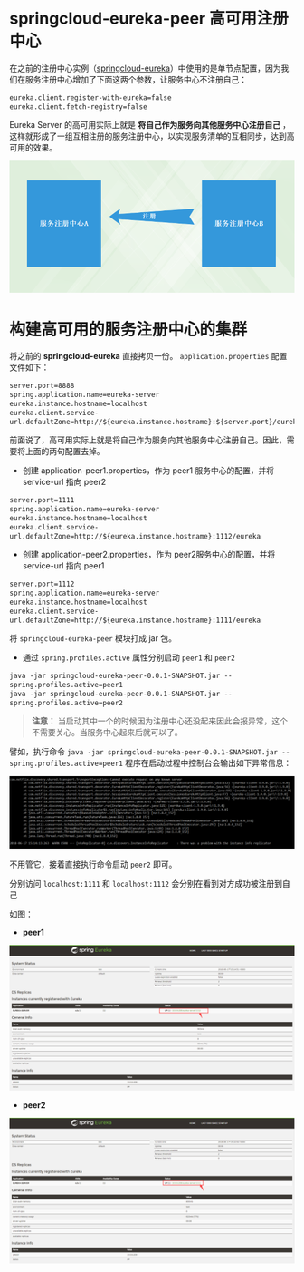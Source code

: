 # springcloud-eureka-peer 高可用注册中心

在之前的注册中心实例（[springcloud-eureka](../springcloud-eureka)）中使用的是单节点配置，因为我们在服务注册中心增加了下面这两个参数，让服务中心不注册自己：

```profile
eureka.client.register-with-eureka=false
eureka.client.fetch-registry=false
```
Eureka Server 的高可用实际上就是 **将自己作为服务向其他服务中心注册自己** ，这样就形成了一组互相注册的服务注册中心，以实现服务清单的互相同步，达到高可用的效果。

![注册中心B注册A](images/注册中心B注册A.png)

# 构建高可用的服务注册中心的集群

将之前的 **springcloud-eureka** 直接拷贝一份。 `application.properties` 配置文件如下：

```profile
server.port=8888
spring.application.name=eureka-server
eureka.instance.hostname=localhost
eureka.client.service-url.defaultZone=http://${eureka.instance.hostname}:${server.port}/eureka
```

前面说了，高可用实际上就是将自己作为服务向其他服务中心注册自己。因此，需要将上面的两句配置去掉。

* 创建 application-peer1.properties，作为 peer1 服务中心的配置，并将 service-url 指向 peer2

```profile
server.port=1111
spring.application.name=eureka-server
eureka.instance.hostname=localhost
eureka.client.service-url.defaultZone=http://${eureka.instance.hostname}:1112/eureka
```

* 创建 application-peer2.properties，作为 peer2服务中心的配置，并将 service-url 指向 peer1

```profile
server.port=1112
spring.application.name=eureka-server
eureka.instance.hostname=localhost
eureka.client.service-url.defaultZone=http://${eureka.instance.hostname}:1111/eureka
```

将 `springcloud-eureka-peer` 模块打成 jar 包。

* 通过 `spring.profiles.active` 属性分别启动 `peer1` 和 `peer2`

```
java -jar springcloud-eureka-peer-0.0.1-SNAPSHOT.jar --spring.profiles.active=peer1
java -jar springcloud-eureka-peer-0.0.1-SNAPSHOT.jar --spring.profiles.active=peer2
```

> **注意：** 当启动其中一个的时候因为注册中心还没起来因此会报异常，这个不需要关心。当服务中心起来后就可以了。

譬如，执行命令 `java -jar springcloud-eureka-peer-0.0.1-SNAPSHOT.jar --spring.profiles.active=peer1` 程序在启动过程中控制台会输出如下异常信息：

![CannotRequestServer](images/CannotRequestServer.png)

不用管它，接着直接执行命令启动 `peer2` 即可。

分别访问 `localhost:1111` 和 `localhost:1112` 会分别在看到对方成功被注册到自己

如图：

* **peer1**

![peer1](images/peer1.png)

* **peer2**

![peer2](images/peer2.png)
